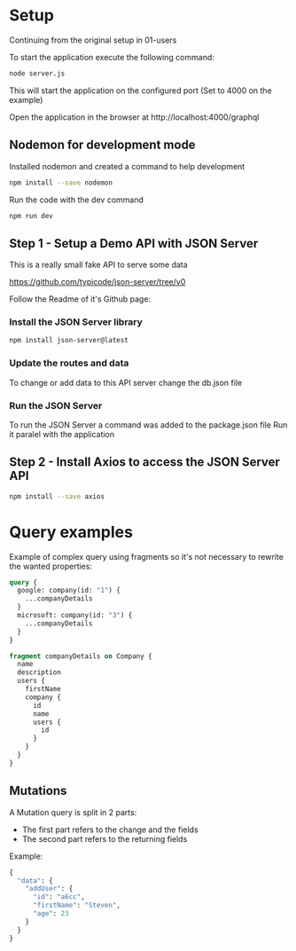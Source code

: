 # Setup

Continuing from the original setup in 01-users

To start the application execute the following command:

```sh
node server.js
```

This will start the application on the configured port (Set to 4000 on the example)

Open the application in the browser at http://localhost:4000/graphql

## Nodemon for development mode

Installed nodemon and created a command to help development

```sh
npm install --save nodemon
```

Run the code with the dev command

```sh
npm run dev
```

## Step 1 - Setup a Demo API with JSON Server

This is a really small fake API to serve some data

https://github.com/typicode/json-server/tree/v0

Follow the Readme of it's Github page:

### Install the JSON Server library

```sh
npm install json-server@latest
```

### Update the routes and data

To change or add data to this API server change the db.json file

### Run the JSON Server

To run the JSON Server a command was added to the package.json file
Run it paralel with the application

## Step 2 - Install Axios to access the JSON Server API

```sh
npm install --save axios
```

# Query examples

Example of complex query using fragments so it's not necessary to rewrite the wanted properties:

```graphql
query {
  google: company(id: "1") {
    ...companyDetails
  }
  microsoft: company(id: "3") {
    ...companyDetails
  }
}

fragment companyDetails on Company {
  name
  description
  users {
    firstName
    company {
      id
      name
      users {
        id
      }
    }
  }
}
```

## Mutations

A Mutation query is split in 2 parts:

- The first part refers to the change and the fields
- The second part refers to the returning fields

Example:

```graphql
{
  "data": {
    "addUser": {
      "id": "a6cc",
      "firstName": "Steven",
      "age": 23
    }
  }
}
```
